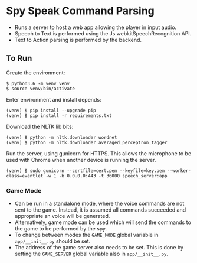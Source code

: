 # Spy Speak Command Parsing

- Runs a server to host a web app allowing the player in input audio.
- Speech to Text is performed using the Js webkitSpeechRecognition API.
- Text to Action parsing is performed by the backend.


## To Run


Create the environment:

```
$ python3.6 -m venv venv
$ source venv/bin/activate
```

Enter environment and install depends:

```
(venv) $ pip install --upgrade pip
(venv) $ pip install -r requirements.txt
```

Download the NLTK lib bits:

```
(venv) $ python -m nltk.downloader wordnet
(venv) $ python -m nltk.downloader averaged_perceptron_tagger
```

Run the server, using gunicorn for HTTPS. This allows the microphone to be
used with Chrome when another device is running the server.

```
(venv) $ sudo gunicorn --certfile=cert.pem --keyfile=key.pem --worker-class=eventlet -w 1 -b 0.0.0.0:443 -t 36000 speech_server:app
```

### Game Mode

- Can be run in a standalone mode, where the voice commands are not sent to the
  game. Instead, it is assumed all commands succeeded and appropriate an voice
  will be generated.
- Alternatively, game mode can be used which will send the commands to the game
  to be performed by the spy.
- To change between modes the `GAME_MODE` global variable in `app/__init__.py`
  should be set.
- The address of the game server also needs to be set. This is done by setting
  the `GAME_SERVER` global variable also in `app/__init__.py`.
